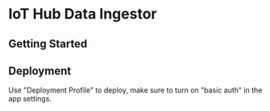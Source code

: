 # IoT Hub Data Ingestor

## Getting Started

## Deployment

Use "Deployment Profile" to deploy, make sure to turn on "basic auth" in the app settings.
